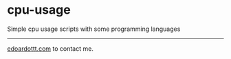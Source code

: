 # cpu-usage
Simple cpu usage scripts with some programming languages

----------

[edoardottt.com](https://edoardottt.com/) to contact me.
